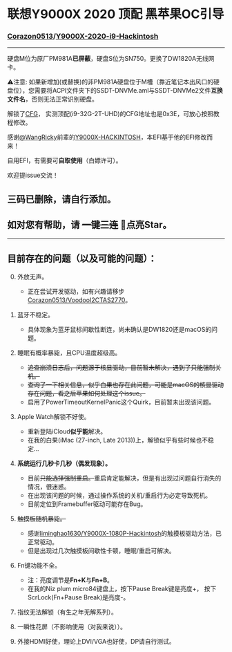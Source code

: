 # 联想Y9000X 2020 顶配 黑苹果OC引导
### [Corazon0513](https://github.com/Corazon0513)/[Y9000X-2020-i9-Hackintosh](https://github.com/Corazon0513/Y9000X-2020-i9-Hackintosh)

---

硬盘M位为原厂PM981A**已屏蔽**，硬盘S位为SN750。更换了DW1820A无线网卡。

⚠️注意: 如果新增加(或替换)的非PM981A硬盘位于M槽（靠近笔记本出风口的硬盘位），您需要将ACPI文件夹下的SSDT-DNVMe.aml与SSDT-DNVMe2文件**互换文件名**，否则无法正常识别硬盘。

解锁了[CFG](http://bbs.pcbeta.com/viewthread-1845189-1-1.html)， 实测顶配(i9-32G-2T-UHD)的CFG地址也是0x3E，可放心按照教程修改。

感谢[@WangRicky](https://github.com/WangRicky)前辈的[Y9000X-HACKINTOSH](https://github.com/WangRicky/Y9000X-HACKINTOSH)，本EFI基于他的EFI修改而来！


自用EFI，有需要可**自取使用**（白嫖许可）。

欢迎提issue交流！

## 三码已删除，请自行添加。
## 如对您有帮助，请 ~~一键三连~~ **🌟点亮Star**。


---

## 目前存在的问题（以及可能的问题）：
0. 外放无声。
    - 正在尝试开发驱动，如有兴趣请移步[Corazon0513/VoodooI2CTAS2770](https://github.com/Corazon0513/VoodooI2CTAS2770)。

1. 蓝牙不稳定。
    - 具体现象为蓝牙鼠标间歇性断连，尚未确认是DW1820还是macOS的问题。
  
2. 睡眠有概率暴毙，且CPU温度超级高。
    - ~~追查崩溃日志后，问题源于核显驱动，目前暂未解决，遇到了只能强制关机。~~
    - ~~查询了一下相关信息，似乎白果也存在此问题，可能是macOS的核显驱动存在问题，看之后苹果如何处理这个issue。~~
    - 启用了PowerTimeoutKernelPanic这个Quirk，目前暂未出现该问题。

3. Apple Watch解锁不好使。
    - 重新登陆iCloud**似乎能**解决。
    - 在我的白果(iMac (27-inch, Late 2013))上，解锁似乎有些时候也不稳定…

4. **系统运行几秒卡几秒（偶发现象）。**
    - 目前~~只能选择强制重启。~~重启肯定能解决，但是有出现过问题自行消失的情况，很迷惑。
    - 在出现该问题的时候，通过操作系统的关机/重启行为必定导致死机。
    - 目前定位到Framebuffer驱动可能存在Bug。

5. ~~触摸板随机暴毙。~~
    - 感谢[liminghao1630/Y9000X-1080P-Hackintosh](https://github.com/liminghao1630/Y9000X-1080P-Hackintosh)的触摸板驱动方法，已正常驱动。
    - 但是出现过几次触摸板间歇性卡顿，睡眠/重启可解决。

6. Fn键功能不全。
    - 注：亮度调节是**Fn+K**与**Fn+B**。
    - 在我的Niz plum micro84键盘上，按下Pause Break键是亮度+， 按下ScrLock(Fn+Pause Break)是亮度-。

7. 指纹无法解锁（有生之年无解系列）。

8. 一瞬性花屏（不影响使用（对我来说））。

9.  外接HDMI好使，理论上DVI/VGA也好使，DP请自行测试。
